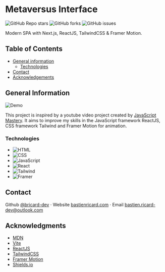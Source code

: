 # Metaversus Interface

![GitHub Repo stars](https://img.shields.io/github/stars/bricard-dev/metaversus-interface)
![GitHub forks](https://img.shields.io/github/forks/bricard-dev/metaversus-interface)
![GitHub issues](https://img.shields.io/github/issues/bricard-dev/metaversus-interface)

Modern SPA with Next.js, ReactJS, TailwindCSS & Framer Motion.

## Table of Contents

- [General information](#general-information)
  - [Technologies](#technologies)
- [Contact](#contact)
- [Acknowledgements](#acknowledgments)

## General Information

![Demo](https://imgur.com/a/EUJrg9T)

This project is inspired by a youtube video project created by [JavaScript Mastery](https://www.youtube.com/@javascriptmastery). It aims to improve my skills in the JavaScript framework ReactJS, CSS framework Tailwind and Framer Motion for animation.

### Technologies

- ![HTML](https://img.shields.io/badge/HTML5-E34F26?style=flat&logo=html5&logoColor=white)
- ![CSS](https://img.shields.io/badge/CSS3-1572B6?style=flat&logo=css3&logoColor=white)
- ![JavaScript](https://img.shields.io/badge/JavaScript-F7DF1E?style=flat&logo=javascript&logoColor=black)
- ![React](https://img.shields.io/badge/React-61DAFB?style=flat&logo=react&logoColor=black)
- ![Tailwind](https://img.shields.io/badge/Tailwind-06B6D4?style=flat&logo=tailwind-css&logoColor=white)
- ![Framer](https://img.shields.io/badge/Framer-0055FF?style=flat&logo=framer&logoColor=white)

## Contact

Github [@bricard-dev](https://github.com/bricard-dev) · Website [bastienricard.com](https://bastienricard.com) · Email bastien.ricard-dev@outlook.com

## Acknowledgments

- [MDN](https://developer.mozilla.org/en-US/)
- [Vite](https://vitejs.dev/)
- [ReactJS](https://reactjs.org)
- [TailwindCSS](https://tailwindcss.com/)
- [Framer Motion](https://www.framer.com/motion/)
- [Shields.io](https://shields.io)
